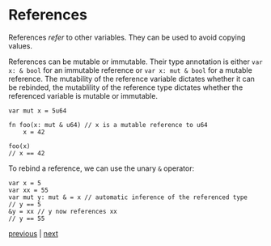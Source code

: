 # References
References *refer* to other variables. They can be used to avoid copying values.

References can be mutable or immutable. Their type annotation is either
`var x: & bool` for an immutable reference or `var x: mut & bool` for a mutable reference.
The mutability of the reference variable dictates whether it can be rebinded, the mutablility of the reference type dictates whether the referenced variable is mutable or immutable.
```
var mut x = 5u64

fn foo(x: mut & u64) // x is a mutable reference to u64
	x = 42

foo(x)
// x == 42
```

To rebind a reference, we can use the unary `&` operator:
```
var x = 5
var xx = 55
var mut y: mut & = x // automatic inference of the referenced type
// y == 5
&y = xx // y now references xx
// y == 55
```

[previous](02.07.chaining.md) | [next](02.09.literals_and_expressions.md)
